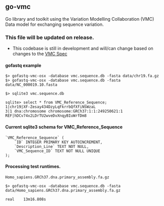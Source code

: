 ## go-vmc
Go library and toolkit using the Variation Modelling Collaboration (VMC) Data model for exchanging sequence variation.

### This file will be updated on release.

* This codebase is still in development and will/can change based on changes to the [VMC Spec](https://docs.google.com/document/d/12E8WbQlvfZWk5NrxwLytmympPby6vsv60RxCeD5wc1E/edit)


#### gofastq example

```
$> gofastq-vmc-osx -database vmc.sequence.db -fasta data/chr19.fa.gz
$> gofastq-vmc-osx -database vmc.sequence.db -fasta data/NC_000019.10.fasta

```

```
$> sqlite3 vmc.sequence.db

sqlite> select * from VMC_Reference_Sequence;
1|chr19|XF-Zesay434DzyLqFkrrbQfXfiNSWzaL
3|1 dna:chromosome chromosome:GRCh37:1:1:249250621:1 REF|hDCv74x2LDrTU2wveDvXnqyBIuWrfDm8

```

#### Current sqlite3 schema for VMC_Reference_Sequence

```
`VMC_Reference_Sequence` (
    `ID` INTEGER PRIMARY KEY AUTOINCREMENT,
    `Description_Line` TEXT NOT NULL,
    `VMC_Sequence_ID` TEXT NOT NULL UNIQUE
);
```


#### Processing test runtimes.

`Homo_sapiens.GRCh37.dna.primary_assembly.fa.gz`

```
$> gofastq-vmc-osx -database vmc.sequence.db -fasta data/Homo_sapiens.GRCh37.dna.primary_assembly.fa.gz

real	13m16.808s
```






